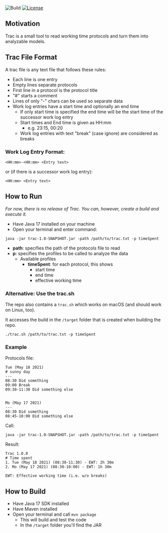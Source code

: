 ![Build](https://github.com/ingomohr/trac/actions/workflows/maven.yml/badge.svg?branch=master)
[![License](https://img.shields.io/badge/License-Apache%202.0-yellow.svg)](https://opensource.org/licenses/Apache-2.0)
## Motivation
Trac is a small tool to read working time protocols and turn them into analyzable models.

## Trac File Format
A trac file is any text file that follows these rules:

* Each line is one entry
* Empty lines separate protocols
* First line in a protocol is the protocol title
* "#" starts a comment
* Lines of only "-" chars can be used so separate data
* Work log entries have a start time and optionally an end time
    * If only start time is specified the end time will be the start time of the successor work log entry
    * Start times and End time is given as HH:mm
        * e.g. 23:15, 00:20
    * Work log entries with text "break" (case ignore) are considered as breaks
### Work Log Entry Format:

``<HH:mm>-<HH:mm> <Entry text>``

or (if there is a successor work log entry):

``<HH:mm> <Entry text>``

## How to Run
_For now, there is no release of Trac. You can, however, create a build and execute it._

* Have Java 17 installed on your machine
* Open your terminal and enter command:
```
java -jar trac-1.0-SNAPSHOT.jar -path /path/to/trac.txt -p timeSpent
```
* **path**: specifies the path of the protocols file to read
* **p**: specifies the profiles to be called to analyze the data
    * Available profiles
        * **timeSpent**: for each protocol, this shows
            * start time
            * end time
            * effective working time

### Alternative: Use the trac.sh
The repo also contains a ``trac.sh`` which works on macOS (and should work on Linux, too).

It accesses the build in the ``/target`` folder that is created when building the repo.

```
./trac.sh /path/to/trac.txt -p timeSpent
```

### Example

Protocols file:
```
Tue (May 18 2021)
# sunny day
---
08:30 Did something
09:00 Break
09:30-11:30 Did something else


Mo (May 17 2021)
---
08:30 Did something
08:45-10:00 Did something else
```

Call:

```
java -jar trac-1.0-SNAPSHOT.jar -path /path/to/trac.txt -p timeSpent
```

Result:
```
Trac 1.0.0
# Time spent
1. Tue (May 18 2021) (08:30-11:30) - EWT: 2h 30m
2. Mo (May 17 2021) (08:30-10:00) - EWT: 1h 30m

EWT: Effective working time (i.e. w/o breaks)
```

## How to Build
* Have Java 17 SDK installed
* Have Maven installed
* Open your terminal and call ``mvn package``
    * This will build and test the code
    * In the ``/target`` folder you'll find the JAR











